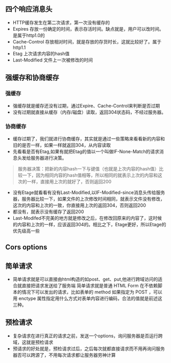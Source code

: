 ## 四个响应消息头
* HTTP缓存发生在第二次请求，第一次没有缓存的
* Expires 存放一份确定的时间，表示存活时间。缺点就是，用户可以改时间。是属于http1.0的
* Cache-Control 存放相对时间，就是存放的存货时长，这就比较好了。属于http1.1
* Etag 上次请求内容的hash值
* Last-Modified 文件上一次被修改的时间
## 强缓存和协商缓存
### 强缓存
- 强缓存就是缓存还没有过期，通过Expire、Cache-Control来判断是否过期
- 没有过期就直接从缓存（内存/磁盘）读取，返回304状态码，不经过服务器。
### 协商缓存
- 缓存过期了，我们就进行协商缓存，其实就是通过一些策略来看看新的内容和旧的是否一样，如果一样就返回304，从内容读取
- 先看看是否有Etag,如果有就把Etag的值以一个叫做IF-None-Match的请求消息头发给服务器进行决策。
> 服务器决策：把新的内容hash一下与键值（也就是上次内容的hash值）比较一下，因为相同内容的hash值相等，所以相同的就表示上次的内容和这次的一样，直接用上次的就好了，否则返回200
- 没有Etage就看看有没有Last-Modified,以IF-Modified-since消息头传给服务器，服务器比较一下，如果文件的上次修改时间相同，就表示文件没有修改，这次的内容和上次的一致，你直接用上次的返回304，否则返回200
- 都没有，就表示没有缓存了返回200
- Last-Modifed不完美的地方就是修改之后，在修改回原来的内容了，这时候的内容和上次的一样，应该返回304的。相比之下，Etage更好，所以Etage的优先级高一些
## Cors options
## 简单请求
- 简单请求就是可以直接由html构造的如post、get、put,他进行跨域访问的适合就直接把请求发送给了服务端
简单请求就是普通 HTML Form 在不依赖脚本的情况下可以发出的请求，比如表单的 method 如果指定为 POST ，可以用 enctype 属性指定用什么方式对表单内容进行编码，合法的值就是前述这三种。
## 预检请求
- 复杂请求在进行真正的请求之前，发送一个options，询问服务器是否运行跨域，这就是预检请求
- 预请求的好处就是，预检请求过后，之后每次就都直接请求而不用再询问服务器否可以跨源了，不用每次请求都让服务器劳神计算